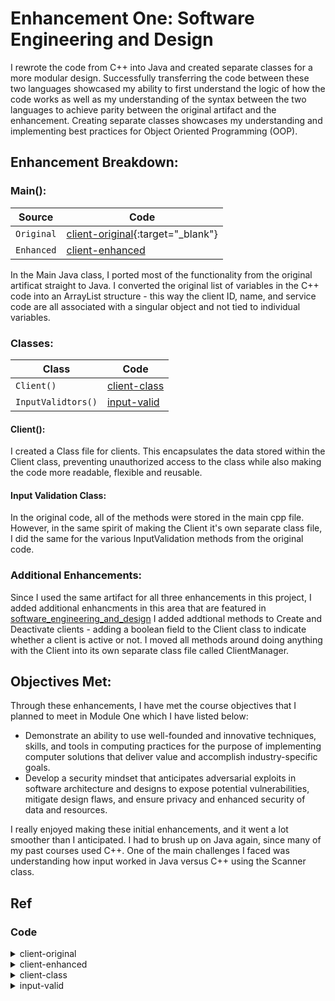 # Enhancement One: Software Engineering and Design

I rewrote the code from C++ into Java and created separate classes for a more modular design. Successfully transferring the code between these two languages showcased my ability to first understand the logic of how the code works as well as my understanding of the syntax between the two languages to achieve parity between the original artifact and the enhancement. Creating separate classes showcases my understanding and implementing best practices for Object Oriented Programming (OOP).

## Enhancement Breakdown:

### Main():

| Source                                | Code                                                                                                |
| ------------------------------------- | --------------------------------------------------------------------------------------------------- |
| `Original`                            | [client-original](/software_engineering_and_design/Project2_C++_CS410.cpp){:target="_blank"}        |
| `Enhanced`                            | [client-enhanced](/software_engineering_and_design/capstone/src/main/java/com/capstone/Main.java)   |

In the Main Java class, I ported most of the functionality from the original artificat straight to Java. I converted the original list of variables in the C++ code into an ArrayList structure - this way the client ID, name, and service code are all associated with a singular object and not tied to individual variables. 

### Classes:

| Class                        | Code                          |
| ---------------------------- | ----------------------------- |
| `Client()`                   | [client-class](#client-class) |
|`InputValidtors()`            | [input-valid](#input-valid)   |

#### Client():
I created a Class file for clients. This encapsulates the data stored within the Client class, preventing unauthorized access to the class 
while also making the code more readable, flexible and reusable. 

#### Input Validation Class:

In the original code, all of the methods were stored in the main cpp file. However, in the same spirit of making the Client it's own separate class file, I did the same for the various InputValidation methods from the original code. 

### Additional Enhancements:

Since I used the same artifact for all three enhancements in this project, I added additional enhancments in this area that are featured in [software_engineering_and_design](/software_engineering_and_design/capstone/src/main/java/com/capstone/Main.java) I added addtional methods to Create and Deactivate clients - adding a boolean field to the Client class to indicate whether a client is active or not. I moved all methods around doing anything with the Client into its own separate class file called ClientManager. 

## Objectives Met:

Through these enhancements, I have met the course objectives that I planned to meet in Module One which I have listed below:  

  
- Demonstrate an ability to use well-founded and innovative techniques, skills, and tools in computing practices for the purpose of implementing computer solutions that deliver value and accomplish industry-specific goals.
- Develop a security mindset that anticipates adversarial exploits in software architecture and designs to expose potential vulnerabilities, mitigate design flaws, and ensure privacy and enhanced security of data and resources.


  
I really enjoyed making these initial enhancements, and it went a lot smoother than I anticipated. I had to brush up on Java again, since many of my past courses used C++. One of the main challenges I faced was understanding how input worked in Java versus C++ using the Scanner class.

## Ref

### Code

<details id="client-original" close>
<summary >client-original</summary>

```cpp
string name1 = "Bob Jones";
string name2 = "Sarah Davis";
string name3 = "Amy Friendly";
string name4 = "Johny Smith";
string name5 = "Carol Spears";

//Nums - for Service Codes
int num1 = 1;
int num2= 2;
int num3 = 1;
int num4 = 1;
int num5 = 2;
}
```

</details>

<details id="client-enhanced" close>
<summary >client-enhanced</summary>

```java
public static void LoadClients(){
   clients.add(new Clients(1, "Bob Jones", 1));
   clients.add(new Clients(2, "Sarah Davis", 2));
   clients.add(new Clients(3, "Amy Friendly", 1));
   clients.add(new Clients(4, "Johny Smith", 1));
   clients.add(new Clients(5, "Carol Spears", 2));
 }

```

</details>

<details id="client-class" close>
<summary >client-class</summary>

```java
public class Clients {
private int clientId;
private String name;
private int serviceCode;

public Clients(int clientId,String name, int serviceCode) {
   this.clientId = clientId;
   this.name = name;
   this.serviceCode = serviceCode;
}

public int getClientId() {
   return clientId;
}

public String getName() {
   return name;
}

public void setName(String name) {
   this.name = name;
}

public int getServiceCode() {
   return serviceCode;
}

public void setServiceCode(int serviceCode) {
   this.serviceCode = serviceCode;
    }
}
```

</details>

<details id="input-valid" close>
<summary >input-valid</summary>

```java
public class InputValidators {

static Scanner scanner = new Scanner(System.in);

public static String validateUsername() {
   int MIN_CHARS = 4;
   int MAX_CHARS = 20;

String username = scanner.nextLine();
   while (username.length() < MIN_CHARS || username.length() > MAX_CHARS) {
      System.out.println("Username must be between " + MIN_CHARS + " and " + MAX_CHARS + " characters long.");
      username = scanner.nextLine();
}
   return username;
}

public static String validatePassword() {
   int MIN_CHARS = 8;
   int MAX_CHARS = 20;

   String password = scanner.nextLine();
      while (password.length() < MIN_CHARS || password.length() > MAX_CHARS) {
         System.out.println("Password must be between " + MIN_CHARS + " and " + MAX_CHARS + " characters long.");
         password = scanner.nextLine();
}
   return password;
}

public static int validateNumericInput() {
   int input = 0;
      while (true) {
         try {
            input = Integer.parseInt(scanner.nextLine());
            break;
            }
          catch (NumberFormatException e) {
            System.out.println("Invalid input. Please enter a number.");
            }
}
   return input;
   }
}
```

</details>
